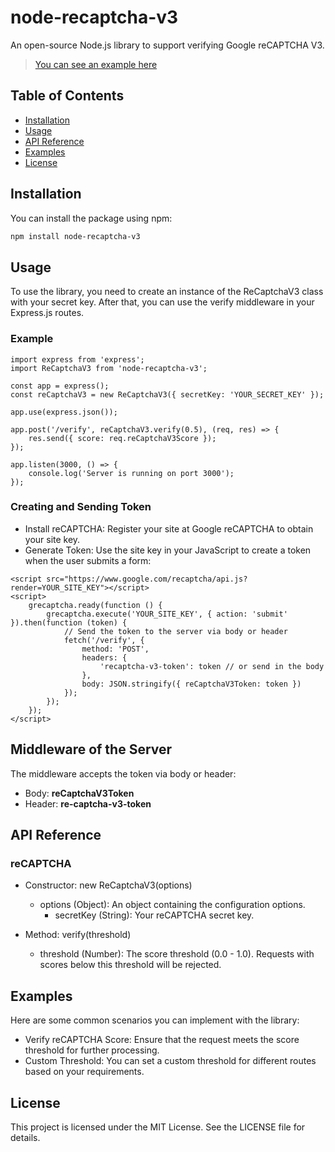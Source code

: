 # node-recaptcha-v3

An open-source Node.js library to support verifying Google reCAPTCHA V3.

> [You can see an example here](https://github.com/voduchuy2001/node-recaptcha-v3-example)

## Table of Contents

- [Installation](#installation)
- [Usage](#usage)
- [API Reference](#api-reference)
- [Examples](#examples)
- [License](#license)

## Installation

You can install the package using npm:

```bash
npm install node-recaptcha-v3
```

## Usage

To use the library, you need to create an instance of the ReCaptchaV3 class with your secret key. After that, you can use the verify middleware in your Express.js routes.

### Example

```JS
import express from 'express';
import ReCaptchaV3 from 'node-recaptcha-v3';

const app = express();
const reCaptchaV3 = new ReCaptchaV3({ secretKey: 'YOUR_SECRET_KEY' });

app.use(express.json());

app.post('/verify', reCaptchaV3.verify(0.5), (req, res) => {
    res.send({ score: req.reCaptchaV3Score });
});

app.listen(3000, () => {
    console.log('Server is running on port 3000');
});
```

### Creating and Sending Token

- Install reCAPTCHA: Register your site at Google reCAPTCHA to obtain your site key.
- Generate Token: Use the site key in your JavaScript to create a token when the user submits a form:

```JS
<script src="https://www.google.com/recaptcha/api.js?render=YOUR_SITE_KEY"></script>
<script>
    grecaptcha.ready(function () {
        grecaptcha.execute('YOUR_SITE_KEY', { action: 'submit' }).then(function (token) {
            // Send the token to the server via body or header
            fetch('/verify', {
                method: 'POST',
                headers: {
                    'recaptcha-v3-token': token // or send in the body
                },
                body: JSON.stringify({ reCaptchaV3Token: token })
            });
        });
    });
</script>
```

## Middleware of the Server

The middleware accepts the token via body or header:

- Body: **reCaptchaV3Token**
- Header: **re-captcha-v3-token**

## API Reference

### reCAPTCHA

- Constructor: new ReCaptchaV3(options)
  - options (Object): An object containing the configuration options.
    - secretKey (String): Your reCAPTCHA secret key.
- Method: verify(threshold)

  - threshold (Number): The score threshold (0.0 - 1.0). Requests with scores below this threshold will be rejected.

## Examples

Here are some common scenarios you can implement with the library:

- Verify reCAPTCHA Score:
  Ensure that the request meets the score threshold for further processing.
- Custom Threshold:
  You can set a custom threshold for different routes based on your requirements.

## License

This project is licensed under the MIT License. See the LICENSE file for details.
